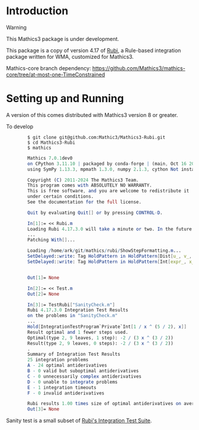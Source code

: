 # Introduction

> [!WARNING]
> This Mathics3 package is under development.

This package is a copy of version 4.17 of [Rubi](https://rulebasedintegration.org), a Rule-based integration package written for WMA, customized for Mathics3.

Mathics-core branch dependency: https://github.com/Mathics3/mathics-core/tree/at-most-one-TimeConstrained

# Setting up and Running

A version of this comes distributed with Mathics3 version 8 or greater.

To develop

```
        $ git clone git@github.com:Mathic3/Mathics3-Rubi.git
        $ cd Mathics3-Rubi
        $ mathics
```

```mathematica
        Mathics 7.0.1dev0
        on CPython 3.11.10 | packaged by conda-forge | (main, Oct 16 2024, 01:27:36) [GCC 13.3.0]
        using SymPy 1.13.3, mpmath 1.3.0, numpy 2.1.3, cython Not installed

        Copyright (C) 2011-2024 The Mathics3 Team.
        This program comes with ABSOLUTELY NO WARRANTY.
        This is free software, and you are welcome to redistribute it
        under certain conditions.
        See the documentation for the full license.

        Quit by evaluating Quit[] or by pressing CONTROL-D.

        In[1]:= << Rubi.m
        Loading Rubi 4.17.3.0 will take a minute or two. In the future this will take less than a second.
        ...
        Patching With[]...

        Loading /home/ark/git/mathics/rubi/ShowStepFormatting.m...
        SetDelayed::write: Tag HoldPattern in HoldPattern[Dist[u_, v_, _]] is Protected.
        SetDelayed::write: Tag HoldPattern in HoldPattern[Int[expr_, x_]] is Protected.


        Out[1]= None

        In[2]:= << Test.m
        Out[2]= None

        In[3]:= TestRubi["SanityCheck.m"]
        Rubi 4.17.3.0 Integration Test Results
        on the problems in "SanityCheck.m"
        ...
        Hold[IntegrationTestProgram`Private`Int[1 / x ^ (5 / 2), x]]
        Result optimal and 1 fewer steps used.
        Optimal(type 2, 9 leaves, 1 step): -2 / (3 x ^ (3 / 2))
        Result(type 2, 9 leaves, 0 steps): -2 / (3 x ^ (3 / 2))
        .
        Summary of Integration Test Results
        25 integration problems
        A - 24 optimal antiderivatives
        B - 0 valid but suboptimal antiderivatives
        C - 0 unnecessarily complex antiderivatives
        D - 0 unable to integrate problems
        E - 1 integration timeouts
        F - 0 invalid antiderivatives

        Rubi results 1.00 times size of optimal antiderivatives on average.
        Out[3]= None
```

Sanity test is a small subset of [Rubi's Integration Test Suite](https://rulebasedintegration.org/testProblems.html).

